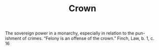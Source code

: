 ---
title: Crown
letter: C
permalink: "/definitions/bld-crown.html"
body: The sovereign power in a monarchy, especially in relatlon to the pun-ishment
  of crimes. “Felony is an offense of the crown.” Finch, Law, b. 1, c. 16
published_at: '2018-07-07'
source: Black's Law Dictionary 2nd Ed (1910)
layout: post
---